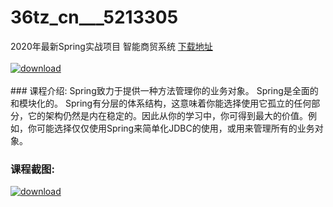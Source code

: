 # 36tz_cn___5213305
2020年最新Spring实战项目 智能商贸系统
[下载地址](http://www.36tz.cn/article/5213305 "下载地址")
<br/></br>[![download](http://36tz.cn/muke_img/2020_05_2-132-300x216.png "下载地址")](http://www.36tz.cn/article/5213305 "下载地址")
<br/></br>### 课程介绍:
Spring致力于提供一种方法管理你的业务对象。
Spring是全面的和模块化的。
Spring有分层的体系结构，这意味着你能选择使用它孤立的任何部分，它的架构仍然是内在稳定的。因此从你的学习中，你可得到最大的价值。例如，你可能选择仅仅使用Spring来简单化JDBC的使用，或用来管理所有的业务对象。

### 课程截图:
[![download](http://36tz.cn/muke_img/2020_05_1-142.png "下载地址")](http://www.36tz.cn/article/5213305 "下载地址")
